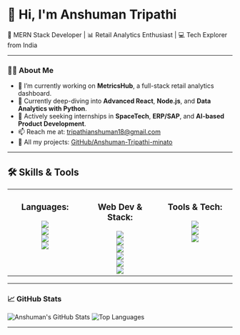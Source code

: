 # 👋 Hi, I'm Anshuman Tripathi

🚀 MERN Stack Developer | 📊 Retail Analytics Enthusiast | 💻 Tech Explorer from India

---

### 🧑‍💻 About Me

- 🔭 I’m currently working on **MetricsHub**, a full-stack retail analytics dashboard.
- 🌱 Currently deep-diving into **Advanced React**, **Node.js**, and **Data Analytics with Python**.
- 💼 Actively seeking internships in **SpaceTech**, **ERP/SAP**, and **AI-based Product Development**.
- 📫 Reach me at: [tripathianshuman18@gmail.com](mailto:tripathianshuman18@gmail.com)
- 🔗 All my projects: [GitHub/Anshuman-Tripathi-minato](https://github.com/Anshuman-Tripathi-minato)

---
<h2>🛠️ Skills & Tools</h2>

<div align="center">
  <table width: 100%;">
    <tr>
      <td align="center" valign="top" width="33%">
        <h3>Languages:</h3>
        <img src="https://img.shields.io/badge/-Python-3776AB?style=for-the-badge&logo=python&logoColor=white" /><br>
        <img src="https://img.shields.io/badge/-JavaScript-F7DF1E?style=for-the-badge&logo=javascript&logoColor=black" /><br>
        <img src="https://img.shields.io/badge/-C-00599C?style=for-the-badge&logo=c&logoColor=white" /><br>
        <img src="https://img.shields.io/badge/-Java-007396?style=for-the-badge&logo=java&logoColor=white" />
      </td>
      <td align="center" valign="top" width="33%">
        <h3>Web Dev & Stack:</h3>
        <img src="https://img.shields.io/badge/-HTML5-E34F26?style=for-the-badge&logo=html5&logoColor=white" /><br>
        <img src="https://img.shields.io/badge/-CSS3-1572B6?style=for-the-badge&logo=css3&logoColor=white" /><br>
        <img src="https://img.shields.io/badge/-React-61DAFB?style=for-the-badge&logo=react&logoColor=black" /><br>
        <img src="https://img.shields.io/badge/-Node.js-339933?style=for-the-badge&logo=node.js&logoColor=white" /><br>
        <img src="https://img.shields.io/badge/-MongoDB-47A248?style=for-the-badge&logo=mongodb&logoColor=white" /><br>
        <img src="https://img.shields.io/badge/-Express.js-000000?style=for-the-badge&logo=express&logoColor=white" />
      </td>
      <td align="center" valign="top" width="33%">
        <h3>Tools & Tech:</h3>
        <img src="https://img.shields.io/badge/-TailwindCSS-38B2AC?style=for-the-badge&logo=tailwind-css&logoColor=white" /><br>
        <img src="https://img.shields.io/badge/-Vite-646CFF?style=for-the-badge&logo=vite&logoColor=white" /><br>
        <img src="https://img.shields.io/badge/-Chart.js-FF6384?style=for-the-badge&logo=chartdotjs&logoColor=white" />
      </td>
    </tr>
  </table>
</div>

---

### 📈 GitHub Stats

![Anshuman's GitHub Stats](https://github-readme-stats.vercel.app/api?username=Anshuman-Tripathi-minato&show_icons=true&theme=radical)
![Top Languages](https://github-readme-stats.vercel.app/api/top-langs/?username=Anshuman-Tripathi-minato&layout=compact&theme=radical)

---

